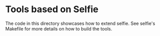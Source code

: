 # Tools based on Selfie

The code in this directory showcases how to extend selfie. See selfie's Makefile for more details on how to build the tools.